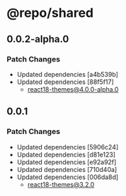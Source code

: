 # @repo/shared

## 0.0.2-alpha.0

### Patch Changes

- Updated dependencies [a4b539b]
- Updated dependencies [88f5f17]
  - react18-themes@4.0.0-alpha.0

## 0.0.1

### Patch Changes

- Updated dependencies [5906c24]
- Updated dependencies [d81e123]
- Updated dependencies [e92a92f]
- Updated dependencies [710d40a]
- Updated dependencies [006da8d]
  - react18-themes@3.2.0
